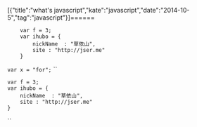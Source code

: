 [{"title":"what's javascript","kate":"javascript","date":"2014-10-5","tag":"javascript"}]======


``` 
	var f = 3;
	var ihubo = {
	    nickName  : "草依山",
	    site : "http://jser.me"
	}
```
`
	var x = "for";
`
``

	var f = 3;
	var ihubo = {
	    nickName  : "草依山",
	    site : "http://jser.me"
	}
``
